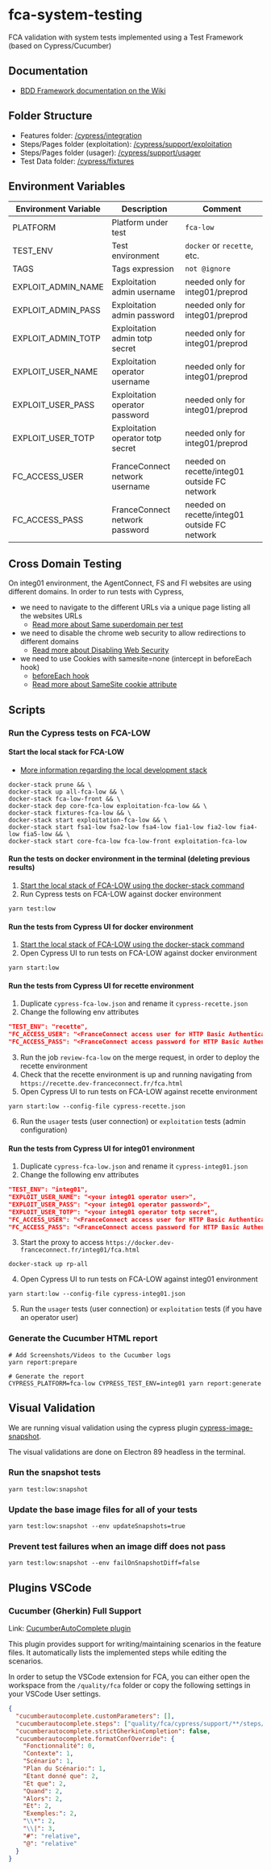 # fca-system-testing

FCA validation with system tests implemented using a Test Framework (based on Cypress/Cucumber)

## Documentation

- [BDD Framework documentation on the Wiki](https://gitlab.dev-franceconnect.fr/france-connect/documentation/-/wikis/Produits/Tests/Framework-BDD/Introduction)

## Folder Structure

- Features folder: [/cypress/integration](./cypress/integration)
- Steps/Pages folder (exploitation): [/cypress/support/exploitation](./cypress/support/exploitation)
- Steps/Pages folder (usager): [/cypress/support/usager](./cypress/support/usager)
- Test Data folder: [/cypress/fixtures](./cypress/fixtures)

## Environment Variables

| Environment Variable | Description                       | Comment                                      |
| -------------------- | --------------------------------- | -------------------------------------------- |
| PLATFORM             | Platform under test               | `fca-low`                                    |
| TEST_ENV             | Test environment                  | `docker` or `recette`, etc.                  |
| TAGS                 | Tags expression                   | `not @ignore`                                |
| EXPLOIT_ADMIN_NAME   | Exploitation admin username       | needed only for integ01/preprod              |
| EXPLOIT_ADMIN_PASS   | Exploitation admin password       | needed only for integ01/preprod              |
| EXPLOIT_ADMIN_TOTP   | Exploitation admin totp secret    | needed only for integ01/preprod              |
| EXPLOIT_USER_NAME    | Exploitation operator username    | needed only for integ01/preprod              |
| EXPLOIT_USER_PASS    | Exploitation operator password    | needed only for integ01/preprod              |
| EXPLOIT_USER_TOTP    | Exploitation operator totp secret | needed only for integ01/preprod              |
| FC_ACCESS_USER       | FranceConnect network username    | needed on recette/integ01 outside FC network |
| FC_ACCESS_PASS       | FranceConnect network password    | needed on recette/integ01 outside FC network |

## Cross Domain Testing

On integ01 environment, the AgentConnect, FS and FI websites are using different domains.
In order to run tests with Cypress,

- we need to navigate to the different URLs via a unique page listing all the websites URLs
  - [Read more about Same superdomain per test](https://docs.cypress.io/guides/guides/web-security#Same-superdomain-per-test)
- we need to disable the chrome web security to allow redirections to different domains
  - [Read more about Disabling Web Security](https://docs.cypress.io/guides/guides/web-security#Set-chromeWebSecurity-to-false)
- we need to use Cookies with samesite=none (intercept in beforeEach hook)
  - [beforeEach hook](./cypress/support/common/steps/hooks.ts)
  - [Read more about SameSite cookie attribute](https://developer.mozilla.org/fr/docs/Web/HTTP/Headers/Set-Cookie/SameSite)

## Scripts

### Run the Cypress tests on FCA-LOW

#### Start the local stack for FCA-LOW

- [More information regarding the local development stack](../../docker/_doc/README.md)

```shell
docker-stack prune && \
docker-stack up all-fca-low && \
docker-stack fca-low-front && \
docker-stack dep core-fca-low exploitation-fca-low && \
docker-stack fixtures-fca-low && \
docker-stack start exploitation-fca-low && \
docker-stack start fsa1-low fsa2-low fsa4-low fia1-low fia2-low fia4-low fia5-low && \
docker-stack start core-fca-low fca-low-front exploitation-fca-low
```

#### Run the tests on docker environment in the terminal (deleting previous results)

1. [Start the local stack of FCA-LOW using the docker-stack command](#start-the-local-stack-for-fca-low)
1. Run Cypress tests on FCA-LOW against docker environment

```shell
yarn test:low
```

#### Run the tests from Cypress UI for docker environment

1. [Start the local stack of FCA-LOW using the docker-stack command](#start-the-local-stack-for-fca-low)
1. Open Cypress UI to run tests on FCA-LOW against docker environment

```shell
yarn start:low
```

#### Run the tests from Cypress UI for recette environment

1. Duplicate `cypress-fca-low.json` and rename it `cypress-recette.json`
2. Change the following env attributes

  ```json
  "TEST_ENV": "recette",
  "FC_ACCESS_USER": "<FranceConnect access user for HTTP Basic Authentication>",
  "FC_ACCESS_PASS": "<FranceConnect access password for HTTP Basic Authentication>",
  ```

3. Run the job `review-fca-low` on the merge request, in order to deploy the recette environment
4. Check that the recette environment is up and running navigating from `https://recette.dev-franceconnect.fr/fca.html`
5. Open Cypress UI to run tests on FCA-LOW against recette environment

  ```shell
  yarn start:low --config-file cypress-recette.json
  ```

6. Run the `usager` tests (user connection) or `exploitation` tests (admin configuration)

#### Run the tests from Cypress UI for integ01 environment

1. Duplicate `cypress-fca-low.json` and rename it `cypress-integ01.json`
2. Change the following env attributes

  ```json
  "TEST_ENV": "integ01",
  "EXPLOIT_USER_NAME": "<your integ01 operator user>",
  "EXPLOIT_USER_PASS": "<your integ01 operator password>",
  "EXPLOIT_USER_TOTP": "<your integ01 operator totp secret",
  "FC_ACCESS_USER": "<FranceConnect access user for HTTP Basic Authentication>",
  "FC_ACCESS_PASS": "<FranceConnect access password for HTTP Basic Authentication>",
  ```

3. Start the proxy to access `https://docker.dev-franceconnect.fr/integ01/fca.html`

  ```shell
  docker-stack up rp-all
  ```

4. Open Cypress UI to run tests on FCA-LOW against integ01 environment

  ```shell
  yarn start:low --config-file cypress-integ01.json
  ```

5. Run the `usager` tests (user connection) or `exploitation` tests (if you have an operator user)

### Generate the Cucumber HTML report

```shell
# Add Screenshots/Videos to the Cucumber logs
yarn report:prepare

# Generate the report
CYPRESS_PLATFORM=fca-low CYPRESS_TEST_ENV=integ01 yarn report:generate
```

## Visual Validation

We are running visual validation using the cypress plugin [cypress-image-snapshot](https://github.com/jaredpalmer/cypress-image-snapshot).

The visual validations are done on Electron 89 headless in the terminal.

### Run the snapshot tests

```shell
yarn test:low:snapshot
```

### Update the base image files for all of your tests

```shell
yarn test:low:snapshot --env updateSnapshots=true
```

### Prevent test failures when an image diff does not pass

```shell
yarn test:low:snapshot --env failOnSnapshotDiff=false
```

## Plugins VSCode

### Cucumber (Gherkin) Full Support

Link: [CucumberAutoComplete plugin](https://marketplace.visualstudio.com/items?itemName=alexkrechik.cucumberautocomplete)

This plugin provides support for writing/maintaining scenarios in the feature files.
It automatically lists the implemented steps while editing the scenarios.

In order to setup the VSCode extension for FCA, you can either open the workspace from the `/quality/fca` folder or copy the following settings in your VSCode User settings.

```json
{
  "cucumberautocomplete.customParameters": [],
  "cucumberautocomplete.steps": ["quality/fca/cypress/support/**/steps/*.ts"],
  "cucumberautocomplete.strictGherkinCompletion": false,
  "cucumberautocomplete.formatConfOverride": {
    "Fonctionnalité": 0,
    "Contexte": 1,
    "Scénario": 1,
    "Plan du Scénario:": 1,
    "Etant donné que": 2,
    "Et que": 2,
    "Quand": 2,
    "Alors": 2,
    "Et": 2,
    "Exemples:": 2,
    "\\*": 2,
    "\\|": 3,
    "#": "relative",
    "@": "relative"
  }
}
```
